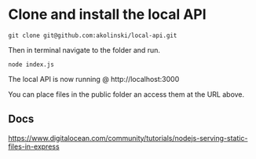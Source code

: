 # Clone and install the local API

``` 
git clone git@github.com:akolinski/local-api.git
```

Then in terminal navigate to the folder and run.

``` 
node index.js 
```

The local API is now running @ http://localhost:3000

You can place files in the public folder an access them at the URL above.

## Docs 

https://www.digitalocean.com/community/tutorials/nodejs-serving-static-files-in-express
